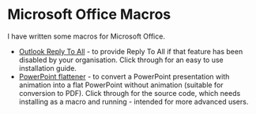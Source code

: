 # Microsoft Office Macros

I have written some macros for Microsoft Office.

* [Outlook Reply To All](https://github.com/ndmitchell/office/blob/master/ReplyToAll.md#readme) - to provide Reply To All if that feature has been disabled by your organisation. Click through for an easy to use installation guide.
* [PowerPoint flattener](https://raw.githubusercontent.com/ndmitchell/office/master/PowerFlat.bas) - to convert a PowerPoint presentation with animation into a flat PowerPoint without animation (suitable for conversion to PDF). Click through for the source code, which needs installing as a macro and running - intended for more advanced users.
